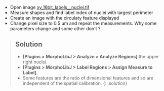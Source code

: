 * Open image [xy_16bit_labels__nuclei.tif](https://github.com/NEUBIAS/training-resources/raw/master/image_data/xy_16bit_labels__nuclei.tif)
* Measure shapes and find label index of nuclei with largest perimeter
* Create an image with the circulaty feature displayed
* Change pixel size to 0.5 um and repeat the measurements. Why some parameters change and some other don't ?

> ## Solution
> - **[Plugins > MorphoLibJ > Analyze > Analyze Regions]** the upper right nuclei.
> - **[Plugins > MorphoLibJ > Label Regions > Assign Measure to Label]**.
> - Some features are the ratio of dimensional features and so are independent of the spatial calibration.
{: .solution}